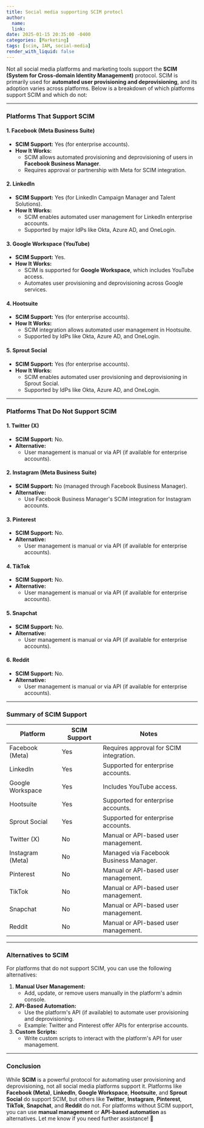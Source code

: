 ```yaml
---
title: Social media supporting SCIM protocl
author:
  name: 
  link: 
date: 2025-01-15 20:35:00 -0400
categories: [Marketing]
tags: [scim, IAM, social-media]
render_with_liquid: false
---
```


Not all social media platforms and marketing tools support the **SCIM (System for Cross-domain Identity Management)** protocol. SCIM is primarily used for **automated user provisioning and deprovisioning**, and its adoption varies across platforms. Below is a breakdown of which platforms support SCIM and which do not:

---

### **Platforms That Support SCIM**

#### **1. Facebook (Meta Business Suite)**
- **SCIM Support:** Yes (for enterprise accounts).
- **How It Works:**
  - SCIM allows automated provisioning and deprovisioning of users in **Facebook Business Manager**.
  - Requires approval or partnership with Meta for SCIM integration.

#### **2. LinkedIn**
- **SCIM Support:** Yes (for LinkedIn Campaign Manager and Talent Solutions).
- **How It Works:**
  - SCIM enables automated user management for LinkedIn enterprise accounts.
  - Supported by major IdPs like Okta, Azure AD, and OneLogin.

#### **3. Google Workspace (YouTube)**
- **SCIM Support:** Yes.
- **How It Works:**
  - SCIM is supported for **Google Workspace**, which includes YouTube access.
  - Automates user provisioning and deprovisioning across Google services.

#### **4. Hootsuite**
- **SCIM Support:** Yes (for enterprise accounts).
- **How It Works:**
  - SCIM integration allows automated user management in Hootsuite.
  - Supported by IdPs like Okta, Azure AD, and OneLogin.

#### **5. Sprout Social**
- **SCIM Support:** Yes (for enterprise accounts).
- **How It Works:**
  - SCIM enables automated user provisioning and deprovisioning in Sprout Social.
  - Supported by IdPs like Okta, Azure AD, and OneLogin.

---

### **Platforms That Do Not Support SCIM**

#### **1. Twitter (X)**
- **SCIM Support:** No.
- **Alternative:**
  - User management is manual or via API (if available for enterprise accounts).

#### **2. Instagram (Meta Business Suite)**
- **SCIM Support:** No (managed through Facebook Business Manager).
- **Alternative:**
  - Use Facebook Business Manager's SCIM integration for Instagram accounts.

#### **3. Pinterest**
- **SCIM Support:** No.
- **Alternative:**
  - User management is manual or via API (if available for enterprise accounts).

#### **4. TikTok**
- **SCIM Support:** No.
- **Alternative:**
  - User management is manual or via API (if available for enterprise accounts).

#### **5. Snapchat**
- **SCIM Support:** No.
- **Alternative:**
  - User management is manual or via API (if available for enterprise accounts).

#### **6. Reddit**
- **SCIM Support:** No.
- **Alternative:**
  - User management is manual or via API (if available for enterprise accounts).

---

### **Summary of SCIM Support**

| **Platform**         | **SCIM Support** | **Notes**                              |
|-----------------------|------------------|----------------------------------------|
| Facebook (Meta)       | Yes              | Requires approval for SCIM integration.|
| LinkedIn              | Yes              | Supported for enterprise accounts.     |
| Google Workspace      | Yes              | Includes YouTube access.               |
| Hootsuite             | Yes              | Supported for enterprise accounts.     |
| Sprout Social         | Yes              | Supported for enterprise accounts.     |
| Twitter (X)           | No               | Manual or API-based user management.   |
| Instagram (Meta)      | No               | Managed via Facebook Business Manager. |
| Pinterest             | No               | Manual or API-based user management.   |
| TikTok                | No               | Manual or API-based user management.   |
| Snapchat              | No               | Manual or API-based user management.   |
| Reddit                | No               | Manual or API-based user management.   |

---

### **Alternatives to SCIM**
For platforms that do not support SCIM, you can use the following alternatives:
1. **Manual User Management:**
   - Add, update, or remove users manually in the platform's admin console.
2. **API-Based Automation:**
   - Use the platform's API (if available) to automate user provisioning and deprovisioning.
   - Example: Twitter and Pinterest offer APIs for enterprise accounts.
3. **Custom Scripts:**
   - Write custom scripts to interact with the platform's API for user management.

---

### **Conclusion**
While **SCIM** is a powerful protocol for automating user provisioning and deprovisioning, not all social media platforms support it. Platforms like **Facebook (Meta)**, **LinkedIn**, **Google Workspace**, **Hootsuite**, and **Sprout Social** do support SCIM, but others like **Twitter**, **Instagram**, **Pinterest**, **TikTok**, **Snapchat**, and **Reddit** do not. For platforms without SCIM support, you can use **manual management** or **API-based automation** as alternatives. Let me know if you need further assistance! 🚀

